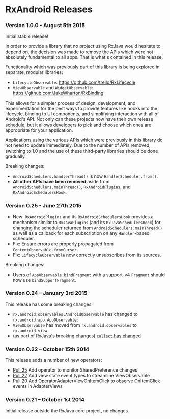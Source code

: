 # RxAndroid Releases #

### Version 1.0.0 - August 5th 2015 ####

Initial stable release!

In order to provide a library that no project using RxJava would hesitate to depend on, the decision
was made to remove the APIs which were not absolutely fundamental to all apps. That is what's
contained in this release.

Functionality which was previously part of this library is being explored in separate, modular
libraries:

 * `LifecycleObservable`: https://github.com/trello/RxLifecycle
 * `ViewObservable` and `WidgetObservable`: https://github.com/JakeWharton/RxBinding

This allows for a simpler process of design, development, and experimentation for the
best ways to provide features like hooks into the lifecycle, binding to UI components, and
simplifying interaction with all of Android's API. Not only can these projects now have their own
release schedule, but it allows developers to pick and choose which ones are appropriate for your
application.

Applications using the various APIs which were previously in this library do not need to update
immediately. Due to the number of APIs removed, switching to 1.0 and the use of these third-party
libraries should be done gradually.

Breaking changes:

 * `AndroidSchedulers.handlerThread()` is now `HandlerScheduler.from()`.
 * **All other APIs have been removed** aside from `AndroidSchedulers.mainThread()`,
   `RxAndroidPlugins`, and `RxAndroidSchedulersHook`.


### Version 0.25 - June 27th 2015 ###

* New: `RxAndroidPlugins` and its `RxAndroidSchedulersHook` provides a mechanism similar to `RxJavaPlugins` (and its `RxJavaSchedulersHook`) for
  changing the scheduler returned from `AndroidSchedulers.mainThread()` as well as a callback for each subscription on any `Handler`-based scheduler.
* Fix: Ensure errors are properly propagated from `ContentObservable.fromCursor`.
* Fix: `LifecycleObservable` now correctly unsubscribes from its sources.

Breaking changes:

* Users of `AppObservable.bindFragment` with a support-v4 `Fragment` should now use `bindSupportFragment`.


### Version 0.24 – January 3rd 2015 ###

This release has some breaking changes:

* `rx.android.observables.AndroidObservable` has changed to `rx.android.app.AppObservable`;
* `ViewObservable` has moved from `rx.android.observables` to `rx.android.view`
* (as part of RxJava's breaking changes) [`collect` has changed](https://github.com/ReactiveX/RxJava/blob/1a94d55fa8896931175896d09b86dca8d8d44f72/CHANGES.md#collect)


### Version 0.22 – October 15th 2014 ###

This release adds a number of new operators:

* [Pull 25](https://github.com/ReactiveX/RxAndroid/pull/25) Add operator to monitor SharedPreference changes
* [Pull 22](https://github.com/ReactiveX/RxAndroid/pull/22) Add view state event types to streamline ViewObservable
* [Pull 20](https://github.com/ReactiveX/RxAndroid/pull/20) Add OperatorAdapterViewOnItemClick to observe OnItemClick events in AdapterViews


### Version 0.21 – October 1st 2014 ###

Initial release outside the RxJava core project, no changes.
